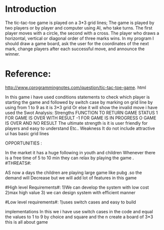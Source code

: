 # Introduction
The tic-tac-toe game is played on a 3*3 grid lines; The game is played by two players or by player and computer using AI, who take turns. The first player moves with a circle, the second with a cross. The player who draws a horizontal, vertical or diagonal order of three marks wins. In my program I should draw a game board, ask the user for the coordinates of the next mark, change players after each successful move, and announce the winner.

# Reference:
http://www.cprogrammingnotes.com/question/tic-tac-toe-game. html

In this game i have used conditions statements to check which player is starting the game and followed by switch case by marking on grid line by using from 1 to 9 as it is 3*3 grid
Or else it will show the invalid move i have used the
Swot Analysis: Strengths
   FUNCTION TO RETURN GAME STATUS
 1 FOR GAME IS OVER WITH RESULT
 -1 FOR GAME IS IN PROGRESS
 O GAME IS OVER AND NO RESULT
   The ultimate strength is it is user friendly for players and easy
 to understand Etc..
 Weakness
 It do not include attractive ui has basic grid lines

  OPPORTUNITIES :
  
 In the market it has a huge following in youth and children
 Whenever there is a free time of 5 to 10 min they can relax by
 playing the game 
 .
#THREATS#:
 
 AS now a days the children are playing large game like pubg .so the demand will
 Decrease but we will add lot of features in this game
 
 #High level Requirements#:
 1)We can develop the system with low cost
 2)max high value
 3) we can design system with efficient manner
 
 #Low level requirements#:
 1)uses switch cases and easy to build
 
 
 implementations 
 In this we i have use switch cases in the code and equal the values to 1 to 9 by choice and square 
 and the n create a board of 3*3 
this is all about game
 
